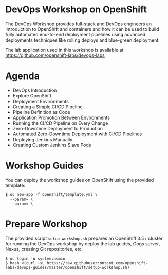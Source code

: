 # DevOps Workshop on OpenShift

The DevOps Workshop provides full-stack and DevOps engineers an introduction to OpenShift and containers and how it can be used to build fully automated end-to-end deployment pipelines using advanced deployments techniques like rolling deploys and blue-green deployment.

The lab application used in this workshop is available at https://github.com/openshift-labs/devops-labs

# Agenda
* DevOps Introduction
* Explore OpenShift
* Deployment Environments
* Creating a Simple CI/CD Pipeline
* Pipeline Definition as Code
* Application Promotion Between Environments
* Running the CI/CD Pipeline on Every Change
* Zero-Downtime Deployment to Production
* Automated Zero-Downtime Deployment with CI/CD Pipelines
* Deploying Jenkins Manually
* Creating Custom Jenkins Slave Pods

# Workshop Guides

You can deploy the workshop guides on OpenShift using the provided template:
```
$ oc new-app -f openshift/template.yml \
  --param= \
  --param= \
```

# Prepare Workshop

The provided script `setup-workshop.sh` prepares an OpenShift 3.5+ cluster for running the DevOps workshop 
by deploy the lab guides, Gogs server, Nexus, creating Git repositories, etc. 

```
$ oc login -u system:admin
$ bash <(curl -sL https://raw.githubusercontent.com/openshift-labs/devops-guides/master/openshift/setup-workshop.sh)
```